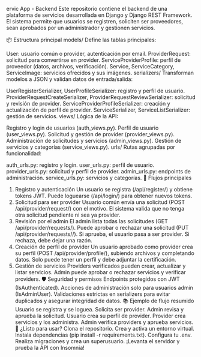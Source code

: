 ervic App - Backend
Este repositorio contiene el backend de una plataforma de servicios desarrollada en Django y Django REST Framework.
El sistema permite que usuarios se registren, soliciten ser proveedores, sean aprobados por un administrador y gestionen servicios.

📦 Estructura principal
models/
Define las tablas principales:

User: usuario común o provider, autenticación por email.
ProviderRequest: solicitud para convertirse en provider.
ServiceProviderProfile: perfil de proveedor (datos, archivos, verificación).
Service, ServiceCategory, ServiceImage: servicios ofrecidos y sus imágenes.
serializers/
Transforman modelos a JSON y validan datos de entrada/salida:

UserRegisterSerializer, UserProfileSerializer: registro y perfil de usuario.
ProviderRequestCreateSerializer, ProviderRequestReviewSerializer: solicitud y revisión de provider.
ServiceProviderProfileSerializer: creación y actualización de perfil de provider.
ServiceSerializer, ServiceListSerializer: gestión de servicios.
views/
Lógica de la API:

Registro y login de usuarios (auth_views.py).
Perfil de usuario (user_views.py).
Solicitud y gestión de provider (provider_views.py).
Administración de solicitudes y servicios (admin_views.py).
Gestión de servicios y categorías (service_views.py).
urls/
Rutas agrupadas por funcionalidad:

auth_urls.py: registro y login.
user_urls.py: perfil de usuario.
provider_urls.py: solicitud y perfil de provider.
admin_urls.py: endpoints de administración.
service_urls.py: servicios y categorías.
🚦 Flujos principales
1. Registro y autenticación
Un usuario se registra (/api/register/) y obtiene tokens JWT.
Puede loguearse (/api/login/) para obtener nuevos tokens.
2. Solicitud para ser provider
Usuario común envía una solicitud (POST /api/provider/request/) con el motivo.
El sistema valida que no tenga otra solicitud pendiente ni sea ya provider.
3. Revisión por el admin
El admin lista todas las solicitudes (GET /api/provider/requests/).
Puede aprobar o rechazar una solicitud (PUT /api/provider/requests/<id>/).
Si aprueba, el usuario pasa a ser provider.
Si rechaza, debe dejar una razón.
4. Creación de perfil de provider
Un usuario aprobado como provider crea su perfil (POST /api/provider/profile/), subiendo archivos y completando datos.
Solo puede tener un perfil y debe adjuntar la certificación.
5. Gestión de servicios
Providers verificados pueden crear, actualizar y listar servicios.
Admin puede aprobar o rechazar servicios y verificar providers.
🛡️ Seguridad y permisos
Endpoints protegidos con JWT (IsAuthenticated).
Acciones de administración solo para usuarios admin (IsAdminUser).
Validaciones estrictas en serializers para evitar duplicados y asegurar integridad de datos.
📚 Ejemplo de flujo resumido
Usuario se registra y se loguea.
Solicita ser provider.
Admin revisa y aprueba la solicitud.
Usuario crea su perfil de provider.
Provider crea servicios y los administra.
Admin verifica providers y aprueba servicios.
🚀 ¿Listo para usar?
Clona el repositorio.
Crea y activa un entorno virtual.
Instala dependencias (pip install -r requirements.txt).
Configura tu .env.
Realiza migraciones y crea un superusuario.
¡Levanta el servidor y prueba la API con Insomnia!
